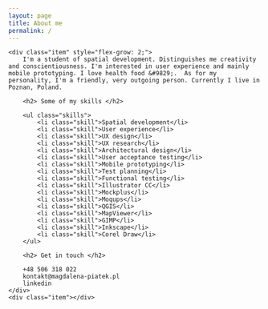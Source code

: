 ```yaml
---
layout: page
title: About me
permalink: /
---
```

<div class="container">


	<div class="item" style="flex-grow: 2;">
		I'm a student of spatial development. Distinguishes me creativity and conscientiousness. I'm interested in user experience and mainly mobile prototyping. I love health food &#9829;.  As for my personality, I'm a friendly, very outgoing person. Currently I live in Poznan, Poland.

		<h2> Some of my skills </h2>

		<ul class="skills">
			<li class="skill">Spatial development</li>
			<li class="skill">User experience</li>
			<li class="skill">UX design</li>
			<li class="skill">UX research</li>
			<li class="skill">Architectural design</li>
			<li class="skill">User acceptance testing</li>
			<li class="skill">Mobile prototyping</li>
			<li class="skill">Test planning</li>
			<li class="skill">Functional testing</li>
			<li class="skill">Illustrator CC</li>
			<li class="skill">Mockplus</li>
			<li class="skill">Moqups</li>
			<li class="skill">QGIS</li>
			<li class="skill">MapViewer</li>
			<li class="skill">GIMP</li>
			<li class="skill">Inkscape</li>
			<li class="skill">Corel Draw</li>
		</ul>

		<h2> Get in touch </h2>

		+48 506 318 022
		kontakt@magdalena-piatek.pl
		linkedin
	</div>
	<div class="item"></div>
</div>

